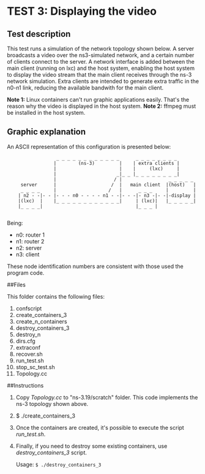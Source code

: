 # TEST 3: Displaying the video

## Test description

This test runs a simulation of the network topology shown below. A server broadcasts a video over the ns3-simulated network, and a certain number of clients connect to the server. A network interface is added between the main client (running on lxc) and the host system, enabling the host system to display the video stream that the main client receives through the ns-3 network simulation. Extra clients are intended to generate extra traffic in the n0-n1 link, reducing the available bandwith for the main client.

**Note 1:** Linux containers can't run graphic applications easily. That's the reason why the video is displayed in the host system.
**Note 2:** ffmpeg must be installed in the host system.

## Graphic explanation

An ASCII representation of this configuration is presented below:

``` 
                  _ _ _ _ _ _ _ _ _ _ _ _      _ _ _ _ _ _ _ _
                 |        (ns-3)         |    | extra clients |
                 |                       |    |     (lxc)     |
                 |                      _|_ _ |_ _ _ _ _ _ _ _| 
                 |                     / |                 _ _ _ _ _
     server      |                    /  |   main client  |(host)   |
     _ _ _ _     |                   /   |      _ _ _     |         |
    | n2 - -|- - |- - - n0 - - - - n1 - -|- - -|- n3 -|- -|-display |
    |(lxc)  |    |_ _ _ _ _ _ _ _ _ _ _ _|     | (lxc)|   |_ _ _ _ _|
    |_ _ _ _|                                  |_ _ _ |  
    
```
Being:

- n0: router 1
- n1: router 2
- n2: server
- n3: client

These node identification numbers are consistent with those used the program code.

##Files

This folder contains the following files:
1.  confscript
2.  create_containers_3
3.  create_n_containers
4.  destroy_containers_3
5.  destroy_n
6.  dirs.cfg
7.  extraconf
8.  recover.sh
9.  run_test.sh
10. stop_sc_test.sh
11. Topology.cc

##Instructions

1. Copy *Topology.cc* to "ns-3.19/scratch" folder. This code implements the ns-3 topology shown above.

2. $ ./create_containers_3

3. Once the containers are created, it's possible to execute the script *run_test.sh*.
            
4. Finally, if you need to destroy some existing containers, use *destroy_containers_3* script. 

    Usage:  ```$ ./destroy_containers_3```